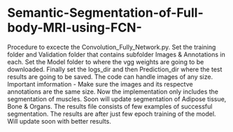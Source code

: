 # Semantic-Segmentation-of-Full-body-MRI-using-FCN-
Procedure to excecte the Convolution_Fully_Network.py. 
Set the training folder and Validation folder that contains subfolder Images & Annotations in each.
Set the Model folder to where the vgg weights are going to be downloaded.
Finally set the logs_dir and then Prediction_dir where the test results are going to be saved.
The code can handle images of any size. 
Important imformation - Make sure the images and its respectve annotations are the same size. 
Now the implementation only includes the segmentation of muscles. Soon will update segmentation of Adipose tissue, Bone & Organs. 
The results file consists of few examples of successful segmentation. The results are after just few epoch training of the model. Will update soon with better results. 
